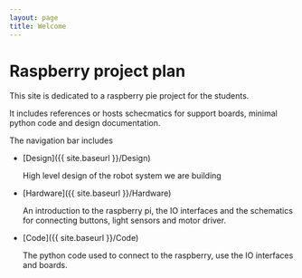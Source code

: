 ```yaml
---
layout: page
title: Welcome
---
```


# Raspberry project plan

This site is dedicated to a raspberry pie project for the students.

It includes references or hosts schecmatics for support boards, minimal python code and design documentation.

The navigation bar includes

* [Design]({{ site.baseurl }}/Design)

    High level design of the robot system we are building
  
* [Hardware]({{ site.baseurl }}/Hardware)
  
    An introduction to the raspberry pi, the IO interfaces and the schematics for connecting buttons, light sensors and motor driver.
  

* [Code]({{ site.baseurl }}/Code)

    The python code used to connect to the raspberry, use the IO interfaces and boards.

